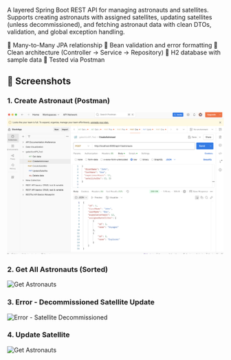 A layered Spring Boot REST API for managing astronauts and satellites. Supports creating astronauts with assigned satellites, updating satellites (unless decommissioned), and fetching astronaut data with clean DTOs, validation, and global exception handling.

🔹 Many-to-Many JPA relationship
🔹 Bean validation and error formatting
🔹 Clean architecture (Controller → Service → Repository)
🔹 H2 database with sample data
🔹 Tested via Postman

## 📸 Screenshots

### 1. Create Astronaut (Postman)
![Create Astronaut](createAstonaut.png)

### 2. Get All Astronauts (Sorted)
![Get Astronauts](getAllAstronaut)

### 3. Error - Decommissioned Satellite Update
![Error - Satellite Decommissioned](exceptionWithDecommisioned)

### 4. Update Satellite
![Get Astronauts](updateSatellite)
